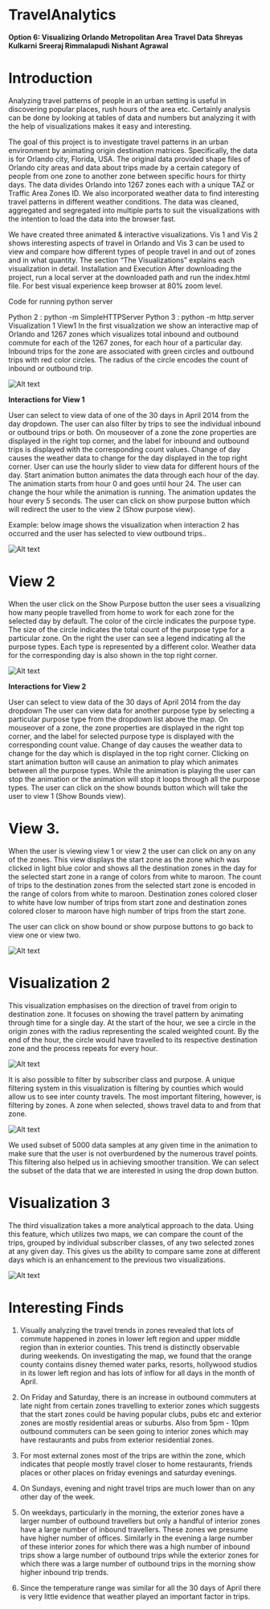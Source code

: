 # TravelAnalytics

**Option 6: Visualizing Orlando Metropolitan Area Travel Data** 
**Shreyas Kulkarni**
**Sreeraj Rimmalapudi**
**Nishant Agrawal**

# Introduction
Analyzing travel patterns of people in an urban setting is useful in discovering popular places, rush hours of the area etc. Certainly analysis can be done by looking at tables of data and numbers but analyzing it with the help of visualizations makes it easy and interesting.


The goal of this project is to investigate travel patterns in an urban environment by animating origin destination matrices. Specifically, the data is for Orlando city, Florida, USA.  The original data provided shape files of Orlando city areas and data about trips made by a certain category of people from one zone to another zone between specific hours for thirty days. The data divides Orlando into 1267 zones each with a unique TAZ or Traffic Area Zones ID. We also incorporated weather data to find interesting travel patterns in different weather conditions. The data was cleaned, aggregated and segregated into multiple parts to suit the visualizations with the intention to load the data into the browser fast.
  
We have created three animated & interactive visualizations. Vis 1 and Vis 2 shows interesting aspects of travel in Orlando and Vis 3 can be used to view and compare how different types of people travel in and out of zones and in what quantity. The section “The Visualizations” explains each visualization in detail.
Installation and Execution
After downloading the project, run a local server at the downloaded path and run the index.html file.
For best visual experience keep browser at 80% zoom level.


Code for running python server


Python 2 : python -m SimpleHTTPServer <port number>
Python 3 : python -m http.server <port number>
Visualization 1
View1
In the first visualization we show an interactive map of Orlando and 1267 zones which visualizes total inbound and outbound commute for each of the 1267 zones, for each hour of a particular day. Inbound trips for the zone are associated with green circles and outbound trips  with red color circles. The radius of the circle encodes the count of inbound or outbound trip.  

![Alt text](images/fig1.png?raw=true "Title")

**Interactions for View 1**

User can select to view data of one of the 30 days in April 2014 from the day dropdown. 
The user can also filter by trips to see the individual inbound or outbound trips or both.
On mouseover of a zone the zone properties are displayed in the right top corner, and the label for inbound and outbound trips is displayed with the corresponding count values.
Change of day causes the weather data to change for the day displayed in the top right corner.
User can use the hourly slider to view data for different hours of the day. 
Start animation button animates the data through each hour of the day. The animation starts from hour 0 and  goes until hour 24. The user can change the hour while the animation is running. The animation updates the hour every 5 seconds.
The user can click on show purpose button which will redirect the user to the view 2 (Show purpose view).


Example: below image shows the visualization when interaction 2 has occurred and the user has selected to view outbound trips..

![Alt text](images/fig2.png?raw=true "Title")


# View 2

When the user click on the Show Purpose button the user sees a visualizing how many people travelled from home to work for each zone for the selected day by default. The color of the circle indicates the purpose type. The size of the circle indicates the total count of the purpose type for a particular zone. On the right the user can see a legend indicating all the purpose types. Each type is represented by a different color. Weather data for the corresponding day is also shown in the top right corner.


![Alt text](images/fig3.png?raw=true "Title")


**Interactions for View 2**

User can select to view data of the 30 days of April 2014 from the day dropdown
The user can view data for another purpose type by selecting a particular purpose type from the dropdown list above the map.
On mouseover of a zone, the zone properties are displayed in the right top corner, and the label for selected purpose type is displayed with the corresponding count value.
Change of day causes the weather data to change for the day which is displayed in the top right corner.
Clicking on start animation button will cause an animation to play which animates between all the purpose types.
While the animation is playing the user can stop the animation or the animation will stop it loops through all the purpose types.
The user can click on the show bounds button which will take the user to view 1 (Show Bounds view).


# View 3.

When the user is viewing view 1 or view 2 the user can click on any on any of the zones. This view displays the start zone as the zone which was clicked in light blue color and shows all the destination zones in the day for the selected start zone in a range of colors from white to maroon.  The count of trips to the destination zones from the selected start zone is encoded in the range of colors from white to maroon. Destination zones colored closer to white have low number of trips from start zone and destination zones colored closer to maroon have high number of trips from the start zone.


The user can click on show bound or show purpose buttons to go back to view one or view two.


![Alt text](images/fig4.png?raw=true "Title")


# Visualization 2

This visualization emphasises on the direction of travel from origin to destination zone. It focuses on showing the travel pattern by animating through time for a single day. At the start of the hour, we see a circle in the origin zones with the radius representing the scaled weighted count. By the end of the hour, the circle would have travelled to its respective destination zone and the process repeats for every hour. 

![Alt text](images/fig5.png?raw=true "Title")

It is also possible to filter by subscriber class and purpose. A unique filtering system in this visualization is filtering by counties which would allow us to see inter county travels. The most important filtering, however, is filtering by zones. A zone when selected, shows travel data to and from that zone. 

![Alt text](images/fig6.png?raw=true "Title")

We used subset of  5000 data samples at any given time in the animation to make sure that the user is not overburdened by the numerous travel points. This filtering also helped us in achieving smoother transition. We can select the subset of the data that we are interested in using the drop down button. 

# Visualization 3

The third visualization takes a more analytical approach to the data. Using this feature, which utilizes two maps, we can compare the count of the trips, grouped by individual subscriber classes, of any two selected zones at any given day. This  gives us the ability to compare same zone at different days which is an enhancement to the previous two visualizations.  

![Alt text](images/fig7.png?raw=true "Title")

# Interesting Finds

1. Visually analyzing the travel trends in zones revealed that lots of commute happened in zones in lower left region and upper middle region than in exterior counties. This trend is distinctly observable during weekends. On investigating the map, we found that the orange county contains disney themed water parks, resorts, hollywood studios in its lower left region and has lots of inflow for all days in the month of April.


2. On Friday and Saturday, there is an increase in outbound commuters at late night from certain zones travelling to exterior zones which suggests that the start zones could be having popular clubs, pubs etc and exterior zones are mostly residential areas or suburbs. Also from 5pm - 10pm outbound commuters can be seen going to interior zones which may have restaurants and pubs from exterior residential zones. 


3. For most external zones most of the trips are within the zone, which indicates that people mostly travel closer to home restaurants, friends places or other places on friday evenings and saturday evenings. 


4. On Sundays, evening  and night travel trips are much lower than on any other day of the week.


5. On weekdays, particularly in the morning, the exterior zones have a larger number of outbound travellers but only a handful of interior zones have a large number of inbound travellers. These zones we presume have higher number of offices. Similarly in the evening a large number of these interior zones for which there was a high number of inbound trips show a large number of outbound trips while the exterior zones for which there was a large number of outbound trips in the morning show higher inbound trip trends.


6. Since the temperature range was similar for all the 30 days of April there is very little evidence that weather played an important factor in trips. 






